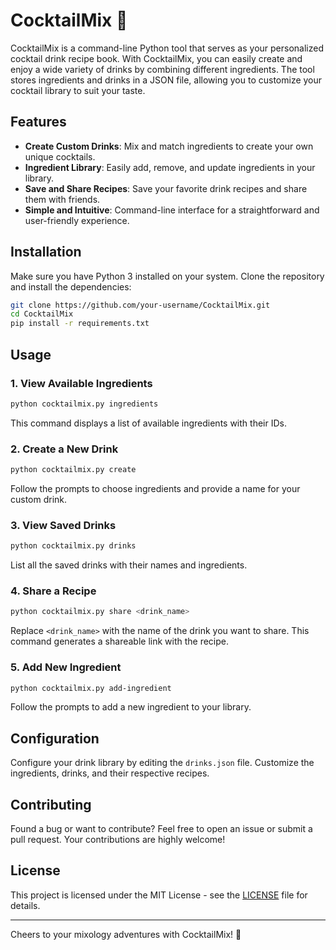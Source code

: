 # CocktailMix 🍹

CocktailMix is a command-line Python tool that serves as your personalized cocktail drink recipe book. With CocktailMix, you can easily create and enjoy a wide variety of drinks by combining different ingredients. The tool stores ingredients and drinks in a JSON file, allowing you to customize your cocktail library to suit your taste.

## Features

- **Create Custom Drinks**: Mix and match ingredients to create your own unique cocktails.
- **Ingredient Library**: Easily add, remove, and update ingredients in your library.
- **Save and Share Recipes**: Save your favorite drink recipes and share them with friends.
- **Simple and Intuitive**: Command-line interface for a straightforward and user-friendly experience.

## Installation

Make sure you have Python 3 installed on your system. Clone the repository and install the dependencies:

```bash
git clone https://github.com/your-username/CocktailMix.git
cd CocktailMix
pip install -r requirements.txt
```

## Usage

### 1. View Available Ingredients

```bash
python cocktailmix.py ingredients
```

This command displays a list of available ingredients with their IDs.

### 2. Create a New Drink

```bash
python cocktailmix.py create
```

Follow the prompts to choose ingredients and provide a name for your custom drink.

### 3. View Saved Drinks

```bash
python cocktailmix.py drinks
```

List all the saved drinks with their names and ingredients.

### 4. Share a Recipe

```bash
python cocktailmix.py share <drink_name>
```

Replace `<drink_name>` with the name of the drink you want to share. This command generates a shareable link with the recipe.

### 5. Add New Ingredient

```bash
python cocktailmix.py add-ingredient
```

Follow the prompts to add a new ingredient to your library.

## Configuration

Configure your drink library by editing the `drinks.json` file. Customize the ingredients, drinks, and their respective recipes.

## Contributing

Found a bug or want to contribute? Feel free to open an issue or submit a pull request. Your contributions are highly welcome!

## License

This project is licensed under the MIT License - see the [LICENSE](LICENSE) file for details.

---

Cheers to your mixology adventures with CocktailMix! 🥂
